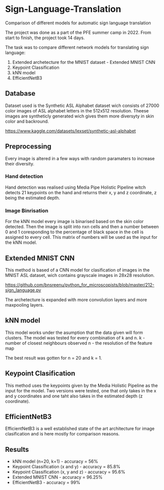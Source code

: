 # Sign-Language-Translation
 Comparison of different models for automatic sign language translation

 The project was done as a part of the PFE summer camp in 2022. From start to finish, the project took 14 days.

 The task was to compare different network models for translating sign language:

 1. Extended archetecture for the MNIST dataset - Extended MNIST CNN
 2. Keypoint Classification
 3. kNN model
 4. EfficientNetB3

 ## Database

Dataset used is the Synthetic ASL Alphabet dataset wich consists of 27000 color images of ASL alphabet letters in the 512x512 resolution. Theese images are syntheticly generated wich gives them more diversyty in skin color and backround. 

https://www.kaggle.com/datasets/lexset/synthetic-asl-alphabet


## Preprocessing

Every image is altered in a few ways with random paramaters to increase their diversity.

### Hand detection

Hand detection was realised using Media Pipe Holistic Pipeline witch detects 21 keypoints on the hand and returns their x, y and z coordinate, z being the estimated depth. 

### Image Binrisation

For the kNN model every image is binarised based on the skin color detected. Then the image is split into nxn cells and then a number between 0 and 1 coresponding to the percentage of black space in the cell is assigned to every cell. This matrix of numbers will be used as the input for the kNN model. 

## Extended MNIST CNN

This method is based of a CNN model for clasification of images in the MNIST ASL dataset, wich contains grayscale images in 28x28 resolution.

https://github.com/bnsreenu/python_for_microscopists/blob/master/212-sign_language.py

The archetecture is expanded with more convolution layers and more maxpooling layers. 

## kNN model

This model works under the asumption that the data given will form clusters. The model was tested for every combination of k and n.
k - number of closest neighbours observed
n - the resolution of the feature map

The best result was gotten for n = 20 and k = 1.

## Keypoint Clasification

This method uses the keypoints given by the Media Holistic Pipeline as the input for the model. Two versions were tested, one that only takes in the x and y coordinates and one taht also takes in the estimated depth (z coordinate).

## EfficientNetB3

EfficientNetB3 is a well established state of the art architecture for image clasification and is here mostly for comparison reasons.

## Results

 - kNN model (n=20, k=1) - accuracy = 56%
 - Keypoint Classification (x and y) - accuracy = 85.8%
 - Keypoint Classification (x, y and z) - accuracy = 95.6%
 - Extended MNIST CNN - accuracy = 96.25%
 - EfficientNetB3 - accuracy = 99%